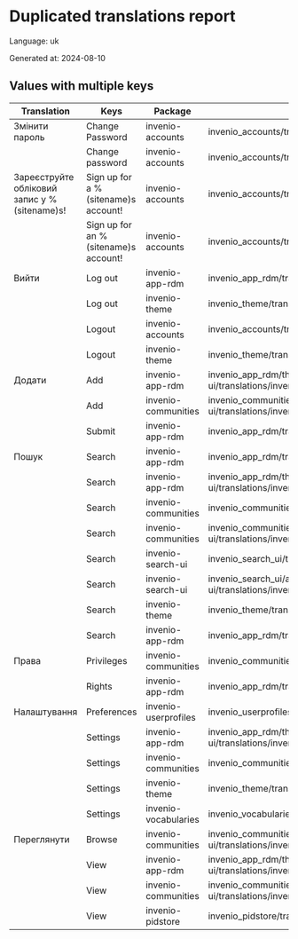 # Duplicated translations report

Language: uk

Generated at: 2024-08-10


## Values with multiple keys


| Translation | Keys | Package | File |
|-------------|------| --- | --- |
| Змінити пароль| Change Password | invenio-accounts | invenio_accounts/translations/uk/LC_MESSAGES/messages.po |
|| Change password | invenio-accounts | invenio_accounts/translations/uk/LC_MESSAGES/messages.po |
| Зареєструйте обліковий запис у %(sitename)s!| Sign up for a %(sitename)s account! | invenio-accounts | invenio_accounts/translations/uk/LC_MESSAGES/messages.po |
|| Sign up for an %(sitename)s account! | invenio-accounts | invenio_accounts/translations/uk/LC_MESSAGES/messages.po |
| Вийти| Log out | invenio-app-rdm | invenio_app_rdm/translations/uk/LC_MESSAGES/messages.po |
|| Log out | invenio-theme | invenio_theme/translations/uk/LC_MESSAGES/messages.po |
|| Logout | invenio-accounts | invenio_accounts/translations/uk/LC_MESSAGES/messages.po |
|| Logout | invenio-theme | invenio_theme/translations/uk/LC_MESSAGES/messages.po |
| Додати| Add | invenio-app-rdm | invenio_app_rdm/theme/assets/semantic-ui/translations/invenio_app_rdm/messages/uk/messages.po |
|| Add | invenio-communities | invenio_communities/assets/semantic-ui/translations/invenio_communities/messages/uk/messages.po |
|| Submit | invenio-app-rdm | invenio_app_rdm/translations/uk/LC_MESSAGES/messages.po |
| Пошук| Search | invenio-app-rdm | invenio_app_rdm/translations/uk/LC_MESSAGES/messages.po |
|| Search | invenio-app-rdm | invenio_app_rdm/theme/assets/semantic-ui/translations/invenio_app_rdm/messages/uk/messages.po |
|| Search | invenio-communities | invenio_communities/translations/uk/LC_MESSAGES/messages.po |
|| Search | invenio-communities | invenio_communities/assets/semantic-ui/translations/invenio_communities/messages/uk/messages.po |
|| Search | invenio-search-ui | invenio_search_ui/translations/uk/LC_MESSAGES/messages.po |
|| Search | invenio-search-ui | invenio_search_ui/assets/semantic-ui/translations/invenio_search_ui/messages/uk/messages.po |
|| Search | invenio-theme | invenio_theme/translations/uk/LC_MESSAGES/messages.po |
|| Search  | invenio-app-rdm | invenio_app_rdm/translations/uk/LC_MESSAGES/messages.po |
| Права| Privileges | invenio-communities | invenio_communities/translations/uk/LC_MESSAGES/messages.po |
|| Rights | invenio-app-rdm | invenio_app_rdm/translations/uk/LC_MESSAGES/messages.po |
| Налаштування| Preferences | invenio-userprofiles | invenio_userprofiles/translations/uk/LC_MESSAGES/messages.po |
|| Settings | invenio-app-rdm | invenio_app_rdm/theme/assets/semantic-ui/translations/invenio_app_rdm/messages/uk/messages.po |
|| Settings | invenio-communities | invenio_communities/translations/uk/LC_MESSAGES/messages.po |
|| Settings | invenio-theme | invenio_theme/translations/uk/LC_MESSAGES/messages.po |
|| Settings | invenio-vocabularies | invenio_vocabularies/translations/uk/LC_MESSAGES/messages.po |
| Переглянути| Browse | invenio-communities | invenio_communities/assets/semantic-ui/translations/invenio_communities/messages/uk/messages.po |
|| View | invenio-app-rdm | invenio_app_rdm/theme/assets/semantic-ui/translations/invenio_app_rdm/messages/uk/messages.po |
|| View | invenio-communities | invenio_communities/assets/semantic-ui/translations/invenio_communities/messages/uk/messages.po |
|| View | invenio-pidstore | invenio_pidstore/translations/uk/LC_MESSAGES/messages.po |
